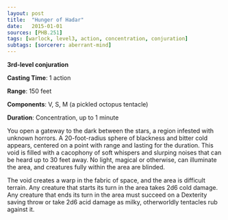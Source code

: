 ```yaml
---
layout: post
title:  "Hunger of Hadar"
date:   2015-01-01
sources: [PHB.251]
tags: [warlock, level3, action, concentration, conjuration]
subtags: [sorcerer: aberrant-mind]
---
```


**3rd-level conjuration**

**Casting Time**: 1 action

**Range**: 150 feet

**Components**: V, S, M (a pickled octopus tentacle)

**Duration**: Concentration, up to 1 minute

You open a gateway to the dark between the stars, a region infested with unknown horrors. A 20-foot-radius sphere of blackness and bitter cold appears, centered on a point with range and lasting for the duration. This void is filled with a cacophony of soft whispers and slurping noises that can be heard up to 30 feet away. No light, magical or otherwise, can illuminate the area, and creatures fully within the area are blinded.

The void creates a warp in the fabric of space, and the area is difficult terrain. Any creature that starts its turn in the area takes 2d6 cold damage. Any creature that ends its turn in the area must succeed on a Dexterity saving throw or take 2d6 acid damage as milky, otherworldly tentacles rub against it.
